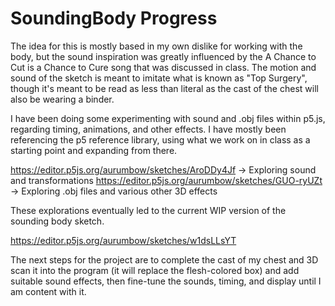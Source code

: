 # SoundingBody Progress

 The idea for this is mostly based in my own dislike for working with the body, but the sound inspiration was greatly influenced by the A Chance to Cut is a Chance to Cure song that was discussed in class. The motion and sound of the sketch is meant to imitate what is known as "Top Surgery", though it's meant to be read as less than literal as the cast of the chest will also be wearing a binder.
 
 I have been doing some experimenting with sound and .obj files within p5.js, regarding timing, animations, and other effects. I have mostly been referencing the p5 reference library, using what we work on in class as a starting point and expanding from there.
 
 https://editor.p5js.org/aurumbow/sketches/AroDDy4Jf -> Exploring sound and transformations
 https://editor.p5js.org/aurumbow/sketches/GUO-ryUZt -> Exploring .obj files and various other 3D effects
 
 These explorations eventually led to the current WIP version of the sounding body sketch. 
 
 https://editor.p5js.org/aurumbow/sketches/w1dsLLsYT
 
 The next steps for the project are to complete the cast of my chest and 3D scan it into the program (it will replace the flesh-colored box) and add suitable sound effects, then fine-tune the sounds, timing, and display until I am content with it.
